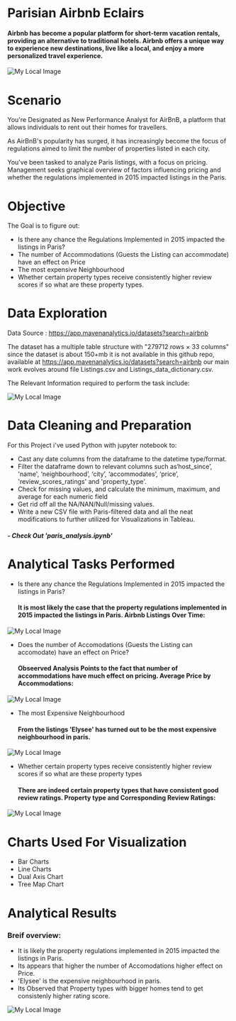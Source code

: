 
# Parisian Airbnb Eclairs

#### Airbnb has become a popular platform for short-term vacation rentals, providing an alternative to traditional hotels. Airbnb offers a unique way to experience new destinations, live like a local, and enjoy a more personalized travel experience.



![My Local Image](tableau_&_python_imgs/social.jp2)



# Scenario

You're Designated as New Performance Analyst for AirBnB, a platform that allows individuals to rent out their homes for travellers.

As AirBnB's popularity has surged, it has increasingly become the focus of regulations aimed to limit the number of properties listed in each city.

You've been tasked to analyze Paris listings, with a focus on pricing. Management seeks graphical overview of factors influencing pricing and whether the regulations implemented in 2015 impacted listings in the Paris.

# Objective

The Goal is to figure out:

- Is there any chance the Regulations Implemented in 2015 impacted the listings in Paris?
- The number of Accommodations (Guests the Listing can accommodate) have an effect on Price
- The most expensive Neighbourhood
- Whether certain property types receive consistently higher review scores if so what are these property types.

# Data Exploration

Data Source : https://app.mavenanalytics.io/datasets?search=airbnb

The dataset has a multiple table structure with "279712 rows × 33 columns" since the dataset is about 150+mb it is not available in this github repo, available at https://app.mavenanalytics.io/datasets?search=airbnb  our main work evolves around file Listings.csv and Listings_data_dictionary.csv.

The Relevant Information required to perform the task include:

![My Local Image](tableau_&_python_imgs/snap1.png)

# Data Cleaning and Preparation

For this Project i've used Python with jupyter notebook to:

- Cast any date columns from the dataframe to the datetime type/format.
- Filter the dataframe down to relevant columns such as‘host_since’, 'name', ‘neighbourhood’, ‘city’, ‘accommodates’, ‘price’, 'review_scores_ratings' and 'property_type'.
- Check for missing values, and calculate the minimum, maximum, and average for each numeric field
- Get rid off all the NA/NAN/Null/missing values.
- Write a new CSV file with Paris-filtered data and all the neat modifications to further utilized for Visualizations in Tableau.

##### - Check Out 'paris_analysis.ipynb'

# Analytical Tasks Performed

- Is there any chance the Regulations Implemented in 2015 impacted the listings in Paris?
  #### It is most likely the case that the property regulations implemented in 2015 impacted the listings in Paris. Airbnb Listings Over Time:

![My Local Image](tableau_&_python_imgs/main.png)
  
- Does the number of Accomodations (Guests the Listing can accomodate) have an effect on Price?
  #### Obseerved Analysis Points to the fact that number of accommodations have much effect on pricing. Average Price by Accommodations:

![My Local Image](tableau_&_python_imgs/2.png)

- The most Expensive Neighbourhood
  #### From the listings 'Elysee' has turned out to be the most expensive neighbourhood in paris.

![My Local Image](tableau_&_python_imgs/3.png)

- Whether certain property types receive consistently higher review scores if so what are these property types
  #### There are indeed certain property types that have consistent good review ratings. Property type and Corresponding Review Ratings:

![My Local Image](tableau_&_python_imgs/4.png)

# Charts Used For Visualization

- Bar Charts
- Line Charts
- Dual Axis Chart
- Tree Map Chart

# Analytical Results

### Breif overview:

- It is likely the property regulations implemented in 2015 impacted the listings in Paris.
- Its appears that higher the number of Accomodations higher effect on Price.
- 'Elysee' is the expensive neighbourhood in paris.
- Its Observed that Property types with bigger homes tend to get consistenly higher rating score.



![My Local Image](tableau_&_python_imgs/work_img.png)








